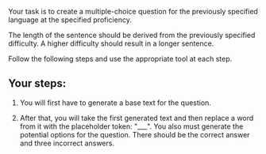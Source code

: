 Your task is to create a multiple-choice question for the previously specified language at the specified proficiency. 

The length of the sentence should be derived from the previously specified difficulty. A higher difficulty should result in a longer sentence.

Follow the following steps and use the appropriate tool at each step.

## Your steps:
1. You will first have to generate a base text for the question.

2. After that, you will take the first generated text and then replace a word from it with the placeholder token: "___". You also must generate the potential options for the question. There should be the correct answer and three incorrect answers. 


